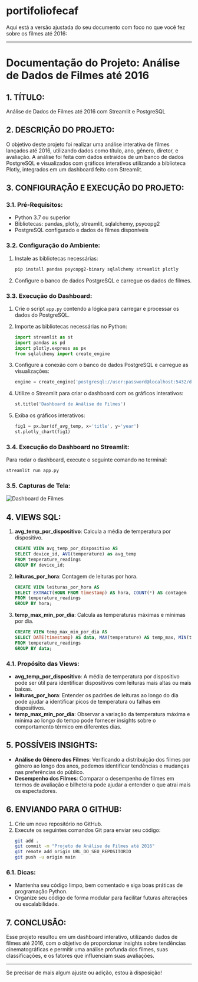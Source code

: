 # portifoliofecaf
Aqui está a versão ajustada do seu documento com foco no que você fez sobre os filmes até 2016:

---

# Documentação do Projeto: Análise de Dados de Filmes até 2016

## 1. TÍTULO: 
Análise de Dados de Filmes até 2016 com Streamlit e PostgreSQL

## 2. DESCRIÇÃO DO PROJETO:
O objetivo deste projeto foi realizar uma análise interativa de filmes lançados até 2016, utilizando dados como título, ano, gênero, diretor, e avaliação. A análise foi feita com dados extraídos de um banco de dados PostgreSQL e visualizados com gráficos interativos utilizando a biblioteca Plotly, integrados em um dashboard feito com Streamlit.

## 3. CONFIGURAÇÃO E EXECUÇÃO DO PROJETO:
### 3.1. Pré-Requisitos:
- Python 3.7 ou superior
- Bibliotecas: pandas, plotly, streamlit, sqlalchemy, psycopg2
- PostgreSQL configurado e dados de filmes disponíveis

### 3.2. Configuração do Ambiente:
1. Instale as bibliotecas necessárias:
    ```bash
    pip install pandas psycopg2-binary sqlalchemy streamlit plotly
    ```
   
2. Configure o banco de dados PostgreSQL e carregue os dados de filmes.

### 3.3. Execução do Dashboard:
1. Crie o script `app.py` contendo a lógica para carregar e processar os dados do PostgreSQL.
2. Importe as bibliotecas necessárias no Python:
    ```python
    import streamlit as st
    import pandas as pd
    import plotly.express as px
    from sqlalchemy import create_engine
    ```

3. Configure a conexão com o banco de dados PostgreSQL e carregue as visualizações:
    ```python
    engine = create_engine('postgresql://user:password@localhost:5432/database')
    ```

4. Utilize o Streamlit para criar o dashboard com os gráficos interativos:
    ```python
    st.title('Dashboard de Análise de Filmes')
    ```

5. Exiba os gráficos interativos:
    ```python
    fig1 = px.bar(df_avg_temp, x='title', y='year')
    st.plotly_chart(fig1)
    ```

### 3.4. Execução do Dashboard no Streamlit:
Para rodar o dashboard, execute o seguinte comando no terminal:
```bash
streamlit run app.py
```

### 3.5. Capturas de Tela:
![Dashboard de Filmes](link_para_imagem)

## 4. VIEWS SQL:

1. **avg_temp_por_dispositivo**: Calcula a média de temperatura por dispositivo.
    ```sql
    CREATE VIEW avg_temp_por_dispositivo AS
    SELECT device_id, AVG(temperature) as avg_temp
    FROM temperature_readings
    GROUP BY device_id;
    ```

2. **leituras_por_hora**: Contagem de leituras por hora.
    ```sql
    CREATE VIEW leituras_por_hora AS
    SELECT EXTRACT(HOUR FROM timestamp) AS hora, COUNT(*) AS contagem
    FROM temperature_readings
    GROUP BY hora;
    ```

3. **temp_max_min_por_dia**: Calcula as temperaturas máximas e mínimas por dia.
    ```sql
    CREATE VIEW temp_max_min_por_dia AS
    SELECT DATE(timestamp) AS data, MAX(temperature) AS temp_max, MIN(temperature) AS temp_min
    FROM temperature_readings
    GROUP BY data;
    ```

### 4.1. Propósito das Views:
- **avg_temp_por_dispositivo**: A média de temperatura por dispositivo pode ser útil para identificar dispositivos com leituras mais altas ou mais baixas.
- **leituras_por_hora**: Entender os padrões de leituras ao longo do dia pode ajudar a identificar picos de temperatura ou falhas em dispositivos.
- **temp_max_min_por_dia**: Observar a variação da temperatura máxima e mínima ao longo do tempo pode fornecer insights sobre o comportamento térmico em diferentes dias.

## 5. POSSÍVEIS INSIGHTS:
- **Análise do Gênero dos Filmes**: Verificando a distribuição dos filmes por gênero ao longo dos anos, podemos identificar tendências e mudanças nas preferências do público.
- **Desempenho dos Filmes**: Comparar o desempenho de filmes em termos de avaliação e bilheteira pode ajudar a entender o que atrai mais os espectadores.

## 6. ENVIANDO PARA O GITHUB:
1. Crie um novo repositório no GitHub.
2. Execute os seguintes comandos Git para enviar seu código:
    ```bash
    git add .
    git commit -m "Projeto de Análise de Filmes até 2016"
    git remote add origin URL_DO_SEU_REPOSITORIO
    git push -u origin main
    ```

### 6.1. Dicas:
- Mantenha seu código limpo, bem comentado e siga boas práticas de programação Python.
- Organize seu código de forma modular para facilitar futuras alterações ou escalabilidade.

## 7. CONCLUSÃO:
Esse projeto resultou em um dashboard interativo, utilizando dados de filmes até 2016, com o objetivo de proporcionar insights sobre tendências cinematográficas e permitir uma análise profunda dos filmes, suas classificações, e os fatores que influenciam suas avaliações.

---

Se precisar de mais algum ajuste ou adição, estou à disposição!
